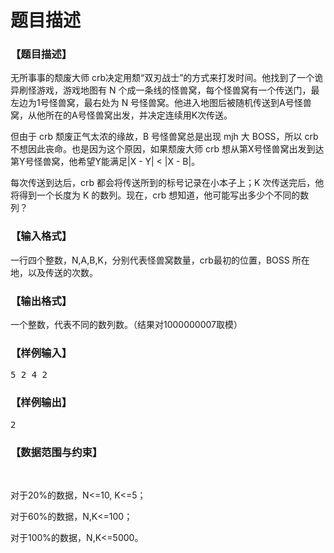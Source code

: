 # 题目描述


<h3>
【题目描述】
</h3>
<p>
无所事事的颓废大师 crb决定用颓“双刃战士”的方式来打发时间。他找到了一个诡异刷怪游戏，游戏地图有 N 个成一条线的怪兽窝，每个怪兽窝有一个传送门，最左边为1号怪兽窝，最右处为 N 号怪兽窝。他进入地图后被随机传送到A号怪兽窝，从他所在的A号怪兽窝出发，并决定连续用K次传送。
</p>
<p>
但由于 crb 颓废正气太浓的缘故，B 号怪兽窝总是出现 mjh 大 BOSS，所以 crb 不想因此丧命。也是因为这个原因，如果颓废大师 crb 想从第X号怪兽窝出发到达第Y号怪兽窝，他希望Y能满足|X - Y| &lt; |X - B|。
</p>
<p>
每次传送到达后，crb 都会将传送所到的标号记录在小本子上；K 次传送完后，他将得到一个长度为 K 的数列。现在，crb 想知道，他可能写出多少个不同的数列？
</p>
<h3>
【输入格式】
</h3>
<p>
一行四个整数，N,A,B,K，分别代表怪兽窝数量，crb最初的位置，BOSS 所在地，以及传送的次数。
</p>
<h3>
【输出格式】
</h3>
<p>
一个整数，代表不同的数列数。（结果对1000000007取模）
</p>
<h3>
【样例输入】
</h3>
<pre>5 2 4 2</pre>
<h3>
【样例输出】
</h3>
<pre>2</pre>
<h3>
【数据范围与约束】
</h3>
<p>
<br/>
</p>
<p>
对于20%的数据，N&lt;=10, K&lt;=5；
</p>
<p>
对于60%的数据，N,K&lt;=100；
</p>
<p>
对于100%的数据，N,K&lt;=5000。
</p>
<p>
<br/>
</p>
